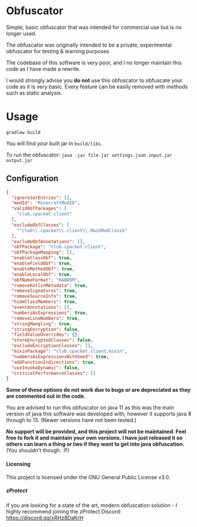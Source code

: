 # Obfuscator
Simple, basic obfuscator that was intended for commercial use but is no longer used. 

The obfuscator was originally intended to be a private, experimental obfuscator for testing & learning purposes. 

The codebase of this software is very poor, and I no longer maintain this code as I have made a rewrite. 

I would strongly advise you **do not** use this obfuscator to obfuscate your code as it is very basic. Every feature can be easily removed with methods such as static analysis. 

# Usage
`gradlew build`

You will find your built jar in `build/libs`. 

To run the obfuscator: `java -jar file.jar settings.json input.jar output.jar`


## Configuration

```json 
{
  "ignoreJarEntries": [],
  "modId": "MinecraftModID",
  "validObfPackages": [
    "club.cpacket.client"
  ],
  "excludeObfClasses": [
    "^club\\.cpacket\\.client\\.MainModClass$"
  ],
  "excludeObfAnnotations": [],
  "obfPackage": "club.cpacket.client",
  "obfPackageMapping": [],
  "enableClassObf": true,
  "enableFieldObf": true,
  "enableMethodObf": true,
  "enableLocalObf": true,
  "obfNameFormat": "RANDOM",
  "removeKotlinMetadata": true,
  "removeSignatures": true,
  "removeSourceInfo": true,
  "hideClassMembers": true,
  "eventAnnotations": [],
  "numbersAsExpressions": true,
  "removeLineNumbers": true,
  "stringMangling": true,
  "stringEncryption": false,
  "fieldValueOverrides": {},
  "storeEncryptedClasses": false,
  "excludeEncryptionClasses": [],
  "mixinPackage": "club.cpacket.client.mixin",
  "numbersAsExpressionsWithSeed": true,
  "addFunctionIndirections": true,
  "useInvokeDynamic": false,
  "criticalPerformanceClasses": []
}
```

**Some of these options do not work due to bugs or are depreciated as they are commented out in the code.** 

You are advised to run this obfuscator on java 11 as this was the main version of java this software was developed with, however it supports java 8 through to 13. (Newer versions have not been tested.)

**No support will be provided, and this project will not be maintained. Feel free to fork it and maintain your own versions. I have just released it so others can learn a thing or two if they want to get into java obfuscation.** (You shouldn't though. :P) 

#### Licensing

This project is licensed under the GNU General Public License v3.0.

##### zProtect

If you are looking for a state of the art, modern obfuscation solution - I highly recommend joining the zProtect Discord: https://discord.gg/xRHz8DaKrH
